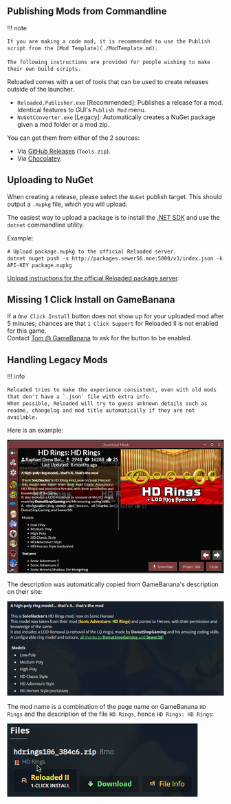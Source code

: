 ## Publishing Mods from Commandline

!!! note

    If you are making a code mod, it is recommended to use the Publish script from the [Mod Template](./ModTemplate.md).  

    The following instructions are provided for people wishing to make their own build scripts.  

Reloaded comes with a set of tools that can be used to create releases outside of the launcher.  

- `Reloaded.Publisher.exe` [Recommended]: Publishes a release for a mod. Identical features to GUI's `Publish Mod` menu.  
- `NuGetConverter.exe` [Legacy]: Automatically creates a NuGet package given a mod folder or a mod zip.  

You can get them from either of the 2 sources:  

- Via [GitHub Releases](https://github.com/Reloaded-Project/Reloaded-II/releases) (`Tools.zip`).  
- Via [Chocolatey](https://chocolatey.org/packages/reloaded-ii-tools).  

## Uploading to NuGet

When creating a release, please select the `NuGet` publish target. This should output a `.nupkg` file, which you will upload.  

The easiest way to upload a package is to install the [.NET SDK](https://dotnet.microsoft.com/download/dotnet/thank-you/sdk-5.0.101-windows-x64-installer) and use the `dotnet` commandline utility. 

Example:  
```
# Upload package.nupkg to the official Reloaded server.
dotnet nuget push -s http://packages.sewer56.moe:5000/v3/index.json -k API-KEY package.nupkg
```

[Upload instructions for the official Reloaded package server](http://packages.sewer56.moe:5000/upload).  

## Missing 1 Click Install on GameBanana

If a `One Click Install` button does not show up for your uploaded mod after 5 minutes; chances are that `1 Click Support` for Reloaded II is not enabled for this game.  
Contact [Tom @ GameBanana](https://gamebanana.com/members/1382) to ask for the button to be enabled.  

## Handling Legacy Mods

!!! info

    Reloaded tries to make the experience consistent, even with old mods that don't have a `.json` file with extra info.  
    When possible, Reloaded will try to guess unknown details such as readme, changelog and mod title automatically if they are not available.  
    
Here is an example:  

![](./Images/DownloadPackages-IncompleteMetadata-1.png)

The description was automatically copied from GameBanana's description on their site:  

![](./Images/DownloadPackages-IncompleteMetadata-3.png)

The mod name is a combination of the page name on GameBanana `HD Rings` and the description of the file `HD Rings`, hence `HD Rings: HD Rings`:  

![](./Images/DownloadPackages-IncompleteMetadata-2.png)